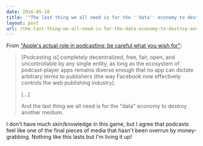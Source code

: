```yaml
---
date: 2016-05-10
title: '"The last thing we all need is for the ''data'' economy to destroy another medium"'
layout: post
url: /the-last-thing-we-all-need-is-for-the-data-economy-to-destroy-another-medium/
---
```


From ["Apple's actual role in podcasting: be careful what you wish for"](https://marco.org/2016/05/07/apple-role-in-podcasting):

> [Podcasting is] completely decentralized, free, fair, open, and uncontrollable by any single entity, as long as the ecosystem of podcast-player apps remains diverse enough that no app can dictate arbitrary terms to publishers (the way Facebook now effectively controls the web publishing industry).
>
> [...]
>
> And the last thing we all need is for the "data" economy to destroy another medium.

I don't have much skin/knowledge in this game, but I agree that podcasts feel like one of the final pieces of media that hasn't been overrun by money-grabbing. Nothing like this lasts but I'm living it up!
